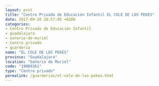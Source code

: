 ```yaml
---
layout: post
title: "Centro Privado de Educación Infantil EL COLE DE LOS PEKES"
date: 2017-09-20 20:57:05 +0200
categories:
- Centro Privado de Educación Infantil
- guadalajara
- senorio-de-muriel
- Centro privado
- guarderia
name: "EL COLE DE LOS PEKES"
province: "Guadalajara"
location: "Señorio de Muriel"
code: "19009361"
type: "Centro privado"
permalink: /guarderias/el-cole-de-los-pekes.html
---
```

